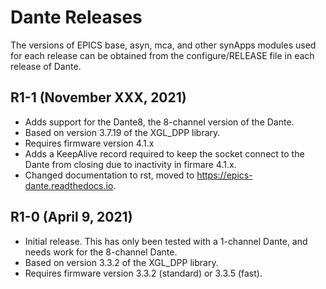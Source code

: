 # Dante Releases

The versions of EPICS base, asyn, mca, and other synApps modules used for each release can be obtained from 
the configure/RELEASE file in each release of Dante.

## R1-1 (November XXX, 2021)
- Adds support for the Dante8, the 8-channel version of the Dante.
- Based on version 3.7.19 of the XGL_DPP library.
- Requires firmware version 4.1.x
- Adds a KeepAlive record required to keep the socket connect to the Dante
  from closing due to inactivity in firmare 4.1.x.
- Changed documentation to rst, moved to https://epics-dante.readthedocs.io.

## R1-0 (April 9, 2021)
- Initial release.  This has only been tested with a 1-channel Dante, and needs work for the 8-channel Dante.
- Based on version 3.3.2 of the XGL_DPP library.
- Requires firmware version 3.3.2 (standard) or 3.3.5 (fast).
